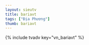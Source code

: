 ```yaml
---
layout: sieutv
title: bariavt
tags: ["Địa Phương"]
thumb: bariavt
---
```

{% include tvadv key="vn_bariavt" %}